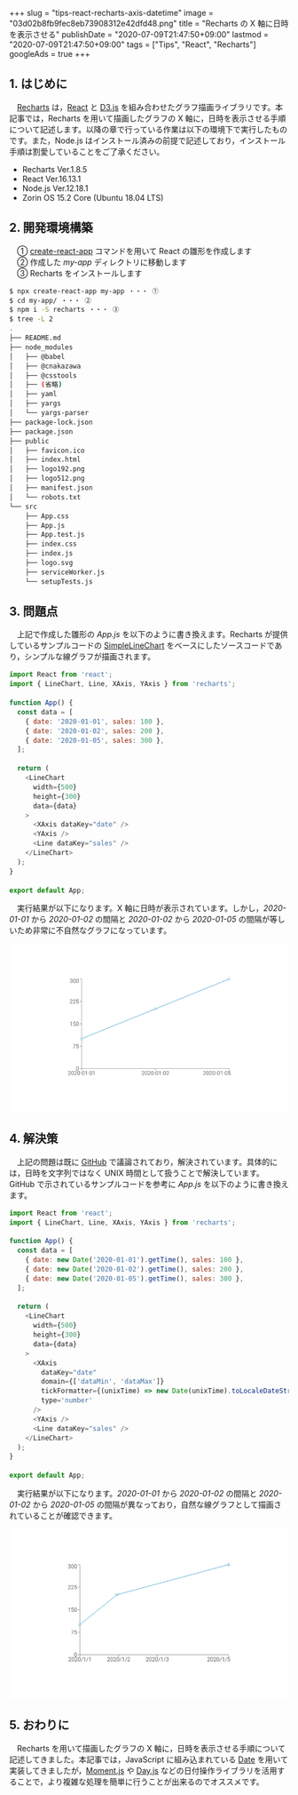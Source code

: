 +++
slug = "tips-react-recharts-axis-datetime"
image = "03d02b8fb9fec8eb73908312e42dfd48.png"
title = "Recharts の X 軸に日時を表示させる"
publishDate = "2020-07-09T21:47:50+09:00"
lastmod = "2020-07-09T21:47:50+09:00"
tags = ["Tips", "React", "Recharts"]
googleAds = true
+++

## 1. はじめに

　[Recharts](https://recharts.org/) は，[React](https://reactjs.org/) と [D3.js](https://d3js.org/) を組み合わせたグラフ描画ライブラリです。本記事では，Recharts を用いて描画したグラフの X 軸に，日時を表示させる手順について記述します。以降の章で行っている作業は以下の環境下で実行したものです。また，Node.js はインストール済みの前提で記述しており，インストール手順は割愛していることをご了承ください。

* Recharts Ver.1.8.5
* React Ver.16.13.1
* Node.js Ver.12.18.1
* Zorin OS 15.2 Core (Ubuntu 18.04 LTS)

## 2. 開発環境構築

　① [create-react-app](https://github.com/facebook/create-react-app) コマンドを用いて React の雛形を作成します   
　② 作成した *my-app* ディレクトリに移動します  
　③ Recharts をインストールします

```bash
$ npx create-react-app my-app ・・・ ①
$ cd my-app/ ・・・ ②
$ npm i -S recharts ・・・ ③
$ tree -L 2
.
├── README.md
├── node_modules
│   ├── @babel
│   ├── @cnakazawa
│   ├── @csstools
│   ├── (省略)
│   ├── yaml
│   ├── yargs
│   └── yargs-parser
├── package-lock.json
├── package.json
├── public
│   ├── favicon.ico
│   ├── index.html
│   ├── logo192.png
│   ├── logo512.png
│   ├── manifest.json
│   └── robots.txt
└── src
    ├── App.css
    ├── App.js
    ├── App.test.js
    ├── index.css
    ├── index.js
    ├── logo.svg
    ├── serviceWorker.js
    └── setupTests.js
```

## 3. 問題点

　上記で作成した雛形の *App.js* を以下のように書き換えます。Recharts が提供しているサンプルコードの [SimpleLineChart](https://recharts.org/en-US/examples/SimpleLineChart) をベースにしたソースコードであり，シンプルな線グラフが描画されます。

```js {linenos=table}
import React from 'react';
import { LineChart, Line, XAxis, YAxis } from 'recharts';

function App() {
  const data = [
    { date: '2020-01-01', sales: 100 },
    { date: '2020-01-02', sales: 200 },
    { date: '2020-01-05', sales: 300 },
  ];

  return (
    <LineChart
      width={500}
      height={300}
      data={data}
    >
      <XAxis dataKey="date" />
      <YAxis />
      <Line dataKey="sales" />
    </LineChart>
  );
}

export default App;
```

　実行結果が以下になります。X 軸に日時が表示されています。しかし，*2020-01-01* から *2020-01-02* の間隔と *2020-01-02* から *2020-01-05* の間隔が等しいため非常に不自然なグラフになっています。

![](6662b8e623fb38c00817720bfa0b5400.png)

## 4. 解決策

　上記の問題は既に [GitHub](https://github.com/recharts/recharts/issues/956) で議論されており，解決されています。具体的には，日時を文字列ではなく UNIX 時間として扱うことで解決しています。GitHub で示されているサンプルコードを参考に *App.js* を以下のように書き換えます。

```js {linenos=table, hl_lines=["6-8","19-21"]}
import React from 'react';
import { LineChart, Line, XAxis, YAxis } from 'recharts';

function App() {
  const data = [
    { date: new Date('2020-01-01').getTime(), sales: 100 },
    { date: new Date('2020-01-02').getTime(), sales: 200 },
    { date: new Date('2020-01-05').getTime(), sales: 300 },
  ];

  return (
    <LineChart
      width={500}
      height={300}
      data={data}
    >
      <XAxis
        dataKey="date"
        domain={['dataMin', 'dataMax']}
        tickFormatter={(unixTime) => new Date(unixTime).toLocaleDateString()}
        type='number'
      />
      <YAxis />
      <Line dataKey="sales" />
    </LineChart>
  );
}

export default App;
```

　実行結果が以下になります。*2020-01-01* から *2020-01-02* の間隔と *2020-01-02* から *2020-01-05* の間隔が異なっており，自然な線グラフとして描画されていることが確認できます。

![](55778fdd416d7f0071de0a759a678abc.png)

## 5. おわりに

　Recharts を用いて描画したグラフの X 軸に，日時を表示させる手順について記述してきました。本記事では，JavaScript に組み込まれている [Date](https://developer.mozilla.org/ja/docs/Web/JavaScript/Reference/Global_Objects/Date) を用いて実装してきましたが，[Moment.js](https://momentjs.com/) や [Day.js](https://day.js.org/) などの日付操作ライブラリを活用することで，より複雑な処理を簡単に行うことが出来るのでオススメです。